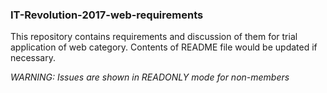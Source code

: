 ### IT-Revolution-2017-web-requirements

This repository contains requirements and discussion of them for trial application of web category.
Contents of README file would be updated if necessary.

*WARNING: Issues are shown in READONLY mode for non-members*
